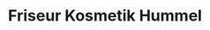 ---
title: "Friseur Kosmetik Hummel"
url: /boeheimkirchen/friseur-kosmetik-hummel/
shop: Friseur
---
